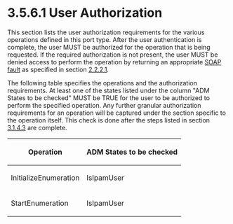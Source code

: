 <html dir="LTR" xmlns:mshelp="http://msdn.microsoft.com/mshelp" xmlns:ddue="http://ddue.schemas.microsoft.com/authoring/2003/5" xmlns:xlink="http://www.w3.org/1999/xlink" xmlns:tool="http://www.microsoft.com/tooltip">
 <body>
 <div id="header">
 <h1 class="heading">3.5.6.1 User Authorization</h1>
 </div>
 <div id="mainSection">
 <div id="mainBody">
 <div id="allHistory" class="saveHistory"></div>
 <div id="sectionSection0" class="section" name="collapseableSection">
 

<p>This section lists the user authorization requirements for
the various operations defined in this port type. After the user authentication
is complete, the user MUST be authorized for the operation that is being
requested. If the required authorization is not present, the user MUST be
denied access to perform the operation by returning an appropriate <a href="21b4a631-8f28-420f-822f-c5f879d5046e.md#gt_ec8728a8-1a75-426f-8767-aa1932c7c19f">SOAP fault</a> as specified in
section <a href="a90ad88d-2468-4ac1-bbb9-8f921d15bbc8.md">2.2.2.1</a>.</p>

<p>The following table specifies the operations and the
authorization requirements. At least one of the states listed under the column
&quot;ADM States to be checked&quot; MUST be TRUE for the user to be authorized
to perform the specified operation. Any further granular authorization
requirements for an operation will be captured under the section specific to
the operation itself. This check is done after the steps listed in section <a href="38d575e6-46e1-4de4-8ab2-ab1eb985a101.md">3.1.4.3</a> are complete.</p>

<table>
 <thead>
 <tr>
 <th>
 <p>Operation</p>
 </th>
 <th>
 <p>ADM States to be checked</p>
 </th>
 </tr>
 </thead>
 <tr>
 <td>
 <p>InitializeEnumeration</p>
 </td>
 <td>
 <p>IsIpamUser</p>
 </td>
 </tr>
 <tr>
 <td>
 <p>StartEnumeration</p>
 </td>
 <td>
 <p>IsIpamUser</p>
 </td>
 </tr>
</table>

<p> </p>


 </div>
 </div>
 </div>
 </body>
</html>